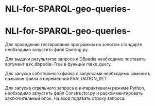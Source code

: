 # NLI-for-SPARQL-geo-queries-
# NLI-for-SPARQL-geo-queries-

Для проведения тестирования программы на золотом стандарте необходимо запустить файл Quering.py.

Для выдачи результатов запроса к DBpedia необходимо поставить аргумент ask_dbpedia=True в функции make_query.

Для запуска собственного файла с запросами необходимо заменить название файла в переменной EVALUATION_SET.

Для запуска отдельного запроса в интерактивном режиме Python, необходимо запустить файл Constructor.py и раскомментировать заключительный блок.
На вход подавать строку запроса.